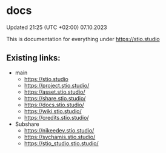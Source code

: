 # docs

Updated 21:25 (UTC +02:00) 07.10.2023

This is documentation for everything under https://stio.studio


## Existing links:
* main
    * https://stio.studio
    * https://project.stio.studio/
    * https://asset.stio.studio/
    * https://share.stio.studio/
    * https://docs.stio.studio/
    * https://wiki.stio.studio/
    * https://credits.stio.studio/
* Subshare
    * https://nikeedev.stio.studio/
    * https://sychamis.stio.studio/
    * https://stio_studio.stio.studio/

